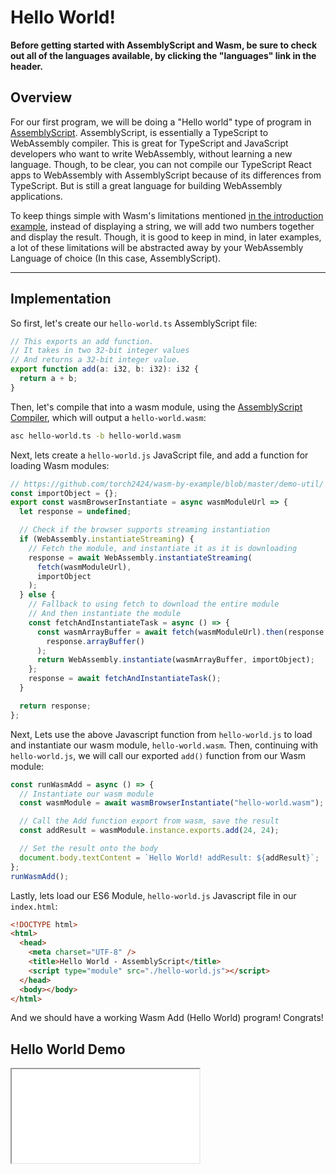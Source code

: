 # Hello World!

**Before getting started with AssemblyScript and Wasm, be sure to check out all of the languages available, by clicking the "languages" link in the header.**

## Overview

For our first program, we will be doing a "Hello world" type of program in [AssemblyScript](https://github.com/AssemblyScript/assemblyscript). AssemblyScript, is essentially a TypeScript to WebAssembly compiler. This is great for TypeScript and JavaScript developers who want to write WebAssembly, without learning a new language. Though, to be clear, you can not compile our TypeScript React apps to WebAssembly with AssemblyScript because of its differences from TypeScript. But is still a great language for building WebAssembly applications.

To keep things simple with Wasm's limitations mentioned [in the introduction example](/example-redirect?exampleName=introduction&programmingLanguage=all), instead of displaying a string, we will add two numbers together and display the result. Though, it is good to keep in mind, in later examples, a lot of these limitations will be abstracted away by your WebAssembly Language of choice (In this case, AssemblyScript).

---

## Implementation

So first, let's create our `hello-world.ts` AssemblyScript file:

```typescript
// This exports an add function.
// It takes in two 32-bit integer values
// And returns a 32-bit integer value.
export function add(a: i32, b: i32): i32 {
  return a + b;
}
```

Then, let's compile that into a wasm module, using the [AssemblyScript Compiler](https://github.com/AssemblyScript/assemblyscript/wiki/Using-the-compiler), which will output a `hello-world.wasm`:

```bash
asc hello-world.ts -b hello-world.wasm
```

Next, lets create a `hello-world.js` JavaScript file, and add a function for loading Wasm modules:

```javascript
// https://github.com/torch2424/wasm-by-example/blob/master/demo-util/
const importObject = {};
export const wasmBrowserInstantiate = async wasmModuleUrl => {
  let response = undefined;

  // Check if the browser supports streaming instantiation
  if (WebAssembly.instantiateStreaming) {
    // Fetch the module, and instantiate it as it is downloading
    response = await WebAssembly.instantiateStreaming(
      fetch(wasmModuleUrl),
      importObject
    );
  } else {
    // Fallback to using fetch to download the entire module
    // And then instantiate the module
    const fetchAndInstantiateTask = async () => {
      const wasmArrayBuffer = await fetch(wasmModuleUrl).then(response =>
        response.arrayBuffer()
      );
      return WebAssembly.instantiate(wasmArrayBuffer, importObject);
    };
    response = await fetchAndInstantiateTask();
  }

  return response;
};
```

Next, Lets use the above Javascript function from `hello-world.js` to load and instantiate our wasm module, `hello-world.wasm`. Then, continuing with `hello-world.js`, we will call our exported `add()` function from our Wasm module:

```javascript
const runWasmAdd = async () => {
  // Instantiate our wasm module
  const wasmModule = await wasmBrowserInstantiate("hello-world.wasm");

  // Call the Add function export from wasm, save the result
  const addResult = wasmModule.instance.exports.add(24, 24);

  // Set the result onto the body
  document.body.textContent = `Hello World! addResult: ${addResult}`;
};
runWasmAdd();
```

Lastly, lets load our ES6 Module, `hello-world.js` Javascript file in our `index.html`:

```html
<!DOCTYPE html>
<html>
  <head>
    <meta charset="UTF-8" />
    <title>Hello World - AssemblyScript</title>
    <script type="module" src="./hello-world.js"></script>
  </head>
  <body></body>
</html>
```

And we should have a working Wasm Add (Hello World) program! Congrats!

## Hello World Demo

<iframe src="/examples/hello-world/demo/assemblyscript/"></iframe>
